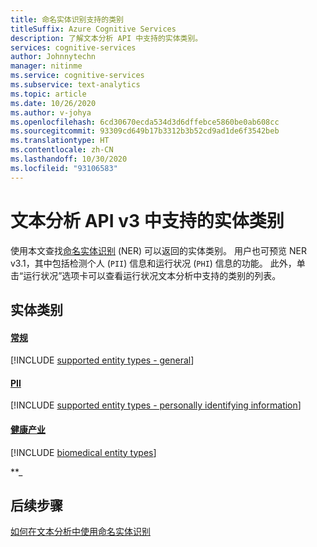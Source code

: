 ```yaml
---
title: 命名实体识别支持的类别
titleSuffix: Azure Cognitive Services
description: 了解文本分析 API 中支持的实体类别。
services: cognitive-services
author: Johnnytechn
manager: nitinme
ms.service: cognitive-services
ms.subservice: text-analytics
ms.topic: article
ms.date: 10/26/2020
ms.author: v-johya
ms.openlocfilehash: 6cd30670ecda534d3d6dffebce5860be0ab608cc
ms.sourcegitcommit: 93309cd649b17b3312b3b52cd9ad1de6f3542beb
ms.translationtype: HT
ms.contentlocale: zh-CN
ms.lasthandoff: 10/30/2020
ms.locfileid: "93106583"
---
```

# <a name="supported-entity-categories-in-the-text-analytics-api-v3"></a>文本分析 API v3 中支持的实体类别

使用本文查找[命名实体识别](how-tos/text-analytics-how-to-entity-linking.md) (NER) 可以返回的实体类别。 用户也可预览 NER v3.1，其中包括检测个人 (`PII`) 信息和运行状况 (`PHI`) 信息的功能。 此外，单击“运行状况”选项卡可以查看运行状况文本分析中支持的类别的列表。

## <a name="entity-categories"></a>实体类别

#### <a name="general"></a>[常规](#tab/general)

[!INCLUDE [supported entity types - general](./includes/entity-types/general-entities.md)]

#### <a name="pii"></a>[PII](#tab/personal)

[!INCLUDE [supported entity types - personally identifying information](./includes/entity-types/personal-information-entities.md)]

#### <a name="health"></a>[健康产业](#tab/health)

[!INCLUDE [biomedical entity types](./includes/entity-types/health-entities.md)]

**_

## <a name="next-steps"></a>后续步骤

[如何在文本分析中使用命名实体识别](how-tos/text-analytics-how-to-entity-linking.md)

